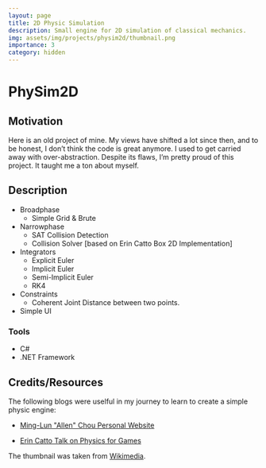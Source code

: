 ```yaml
---
layout: page
title: 2D Physic Simulation
description: Small engine for 2D simulation of classical mechanics.
img: assets/img/projects/physim2d/thumbnail.png
importance: 3
category: hidden
---
```


# PhySim2D

## Motivation 

Here is an old project of mine. My views have shifted a lot since then, and to be honest, I don’t think the code is great anymore. I used to get carried away with over-abstraction. Despite its flaws, I’m pretty proud of this project. It taught me a ton about myself.

## Description

* Broadphase
  * Simple Grid & Brute
* Narrowphase
  * SAT Collision Detection
  * Collision Solver [based on Erin Catto Box 2D Implementation]
* Integrators
  * Explicit Euler
  * Implicit Euler
  * Semi-Implicit Euler
  * RK4
* Constraints
  * Coherent Joint Distance between two points.
* Simple UI

### Tools
* C#
* .NET Framework

## Credits/Resources

The following blogs were uselful in my journey to learn to create a simple physic engine:

* [Ming-Lun "Allen" Chou Personal Website](https://allenchou.net/)

* [Erin Catto Talk on Physics for Games](https://www.gdcvault.com/play/1020603/Physics-for-Game-Programmers-Understanding)

The thumbnail was taken from [Wikimedia](https://en.wikipedia.org/wiki/File:Plane-Sphere_Intersection.svg).